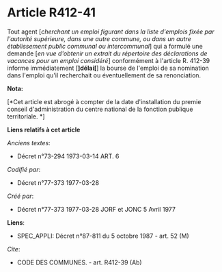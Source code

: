# Article R412-41

Tout agent [*cherchant un emploi figurant dans la liste d'emplois fixée par l'autorité supérieure, dans une autre commune, ou
dans un autre établissement public communal ou intercommunal*] qui a formulé une demande [*en vue d'obtenir un extrait du
répertoire des déclarations de vacances pour un emploi considéré*] conformément à l'article R. 412-39 informe immédiatement
[**]délai[**] la bourse de l'emploi de sa nomination dans l'emploi qu'il recherchait ou éventuellement de sa renonciation.

**Nota:**

[*Cet article est abrogé à compter de la date d'installation du premie conseil d'administration du centre national de la
fonction publique territoriale. *]

**Liens relatifs à cet article**

_Anciens textes_:

  - Décret n°73-294 1973-03-14 ART. 6

_Codifié par_:

  - Décret n°77-373 1977-03-28

_Créé par_:

  - Décret n°77-373 1977-03-28 JORF et JONC 5 Avril 1977

**Liens**:

  - SPEC_APPLI: Décret n°87-811 du 5 octobre 1987 - art. 52 (M)

_Cite_:

  - CODE DES COMMUNES. - art. R412-39 (Ab)
